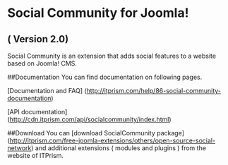 Social Community for Joomla! 
==========================
( Version 2.0)
--------------------------

Social Community is an extension that adds social features to a website based on Joomla! CMS.

##Documentation
You can find documentation on following pages.

[Documentation and FAQ] (http://itprism.com/help/86-social-community-documentation)

[API documentation] (http://cdn.itprism.com/api/socialcommunity/index.html)

##Download
You can [download SocialCommunity package] (http://itprism.com/free-joomla-extensions/others/open-source-social-network) and additional extensions ( modules and plugins ) from the website of ITPrism.